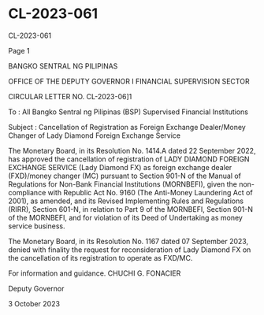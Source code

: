 # CL-2023-061

CL-2023-061

Page 1

BANGKO SENTRAL NG PILIPINAS

OFFICE OF THE DEPUTY GOVERNOR I FINANCIAL SUPERVISION SECTOR

CIRCULAR LETTER NO. CL-2023-06]1

To : All Bangko Sentral ng Pilipinas (BSP) Supervised Financial Institutions

Subject : Cancellation of Registration as Foreign Exchange Dealer/Money Changer of Lady Diamond Foreign Exchange Service

The Monetary Board, in its Resolution No. 1414.A dated 22 September 2022, has approved the cancellation of registration of LADY DIAMOND FOREIGN EXCHANGE SERVICE (Lady Diamond FX) as foreign exchange dealer (FXD)/money changer (MC) pursuant to Section 901-N of the Manual of Regulations for Non-Bank Financial Institutions (MORNBEFI), given the non- compliance with Republic Act No. 9160 (The Anti-Money Laundering Act of 2001), as amended, and its Revised Implementing Rules and Regulations (RIRR), Section 601-N, in relation to Part 9 of the MORNBEFI, Section 901-N of the MORNBEFI, and for violation of its Deed of Undertaking as money service business.

The Monetary Board, in its Resolution No. 1167 dated 07 September 2023, denied with finality the request for reconsideration of Lady Diamond FX on the cancellation of its registration to operate as FXD/MC.

For information and guidance.  CHUCHI G. FONACIER

Deputy Governor

3 October 2023
